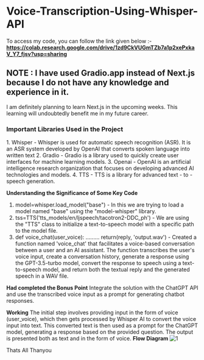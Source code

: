 # Voice-Transcription-Using-Whisper-API
To access my code, you can follow the link given below :-
**https://colab.research.google.com/drive/1zd9CkVUGmTZb7a1p2xePxkaV_Y7_fjsv?usp=sharing**
<h2> NOTE : I have used Gradio.app instead of Next.js because I do not have any knowledge and experience in it.</h2>
I am definitely planning to learn Next.js in the upcoming weeks. This learning will undoubtedly benefit me in my future career.
<h3>Important Libraries Used in the Project</h3>
1. Whisper - Whisper is used for automatic speech recognition (ASR). It is an ASR system developed by OpenAI that converts spoken language into written text
2. Gradio - Gradio is a library used to quickly create user interfaces for machine learning models. 
3. Openai - OpenAI is an artificial intelligence research organization that focuses on developing advanced AI technologies and models.
4. TTS - TTS is a library for advanced text - to - speech generation.

**Understanding the Significance of Some Key Code**
1. model=whisper.load_model("base") - In this we are  trying to load a model named "base" using the "model-whisper" library.
2. tss=TTS('tts_models/en/ljspeech/tacotron2-DDC_ph') - We are using the "TTS" class to initialize a text-to-speech model with a specific path to the model file.
3. def voice_chat(user_voice): ......... return(reply, 'output.wav')  - Created a function named 'voice_chat' that facilitates a voice-based conversation between a user and an AI assistant. The function transcribes the user's voice input, create a conversation history, generate a response using the GPT-3.5-turbo model, convert the response to speech using a text-to-speech model, and return both the textual reply and the generated speech in a WAV file.

**Had completed the Bonus Point**
Integrate the solution with the ChatGPT API and use the transcribed voice input as a prompt for generating chatbot responses.

**Working**
The initial step involves providing input in the form of voice (user_voice), which then gets processed by Whisper AI to convert the voice input into text. This converted text is then used as a prompt for the ChatGPT model, generating a response based on the provided question. The output is presented both as text and in the form of voice.
**Flow Diagram**
![1](https://github.com/bhavya1239/Voice-Transcription-Using-Whisper-API/assets/100862671/0342542b-b35e-4860-bea0-406dc2dfb747)

Thats All 
Thanyou 
